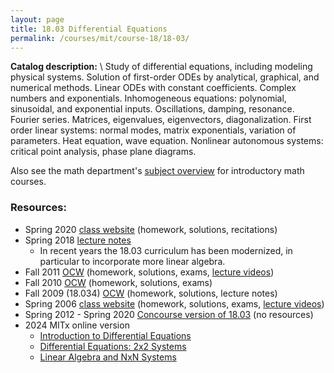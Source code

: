 ```yaml
---
layout: page
title: 18.03 Differential Equations
permalink: /courses/mit/course-18/18-03/
---
```


**Catalog description:**
\\
Study of differential equations, including modeling physical systems. Solution of first-order ODEs by analytical, graphical, and numerical methods. Linear ODEs with constant coefficients. Complex numbers and exponentials. Inhomogeneous equations: polynomial, sinusoidal, and exponential inputs. Oscillations, damping, resonance. Fourier series. Matrices, eigenvalues, eigenvectors, diagonalization. First order linear systems: normal modes, matrix exponentials, variation of parameters. Heat equation, wave equation. Nonlinear autonomous systems: critical point analysis, phase plane diagrams.

Also see the math department's [subject overview](https://math.mit.edu/academics/undergrad/subjects/180x.html) for introductory math courses.

### Resources:
- Spring 2020 [class website](https://math.mit.edu/~dyatlov/18.03/#lectures) (homework, solutions, recitations)
- Spring 2018 [lecture notes](https://math.mit.edu/~poonen/notes03.pdf)
  - In recent years the 18.03 curriculum has been modernized, in particular to incorporate more linear algebra.
- Fall 2011 [OCW](https://ocw.mit.edu/courses/18-03sc-differential-equations-fall-2011/) (homework, solutions, exams, [lecture videos](https://www.youtube.com/watch?v=76WdBlGpxVw&list=PL64BDFBDA2AF24F7E))
- Fall 2010 [OCW](https://ocw.mit.edu/courses/18-03sc-differential-equations-fall-2011/) (homework, solutions, exams)
- Fall 2009 (18.034) [OCW](https://ocw.mit.edu/courses/18-034-honors-differential-equations-spring-2009/) (homework, solutions, lecture notes)
- Spring 2006 [class website](https://dspace.mit.edu/bitstream/handle/1721.1/70961/18-03-spring-2006/contents/index.htm) (homework, solutions, exams, [lecture videos](https://www.youtube.com/watch?v=XDhJ8lVGbl8&list=PLEC88901EBADDD980))
- Spring 2012 - Spring 2020 [Concourse version of 18.03](http://math.rwinters.com/1803/) (no resources)
- 2024 MITx online version
  - [Introduction to Differential Equations](https://mitxonline.mit.edu/courses/course-v1:MITxT+18.03.1x/)
  - [Differential Equations: 2x2 Systems](https://mitxonline.mit.edu/courses/course-v1:MITxT+18.03.2x/)
  - [Linear Algebra and NxN Systems](https://mitxonline.mit.edu/courses/course-v1:MITxT+18.03.3x/)